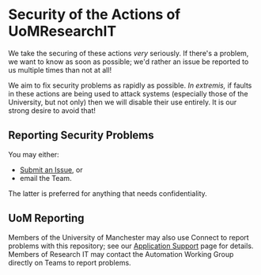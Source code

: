 # Security of the Actions of UoMResearchIT

We take the securing of these actions _very_ seriously. If there's a problem, we want to know as soon as possible; we'd rather an issue be reported to us multiple times than not at all!

We aim to fix security problems as rapidly as possible. _In extremis,_ if faults in these actions are being used to attack systems (especially those of the University, but not only) then we will disable their use entirely. It is our strong desire to avoid that!

## Reporting Security Problems

You may either:
* [Submit an Issue](https://github.com/UoMResearchIT/actions/issues/new), or
* email the Team.

The latter is preferred for anything that needs confidentiality.

## UoM Reporting

Members of the University of Manchester may also use Connect to report problems with this repository; see our [Application Support](https://research-it.manchester.ac.uk/services/application-support/) page for details.  
Members of Research IT may contact the Automation Working Group directly on Teams to report problems.
